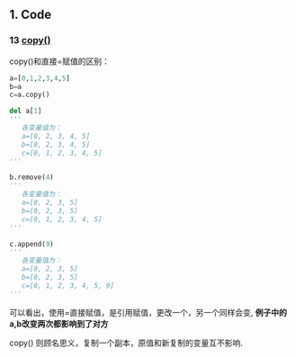 ## 1. Code

### 13 [copy()](https://www.runoob.com/python3/python3-att-list-copy.html)

copy()和直接=赋值的区别：

```python
a=[0,1,2,3,4,5]
b=a
c=a.copy()

del a[1]  
'''
   各变量值为：
   a=[0, 2, 3, 4, 5]
   b=[0, 2, 3, 4, 5]
   c=[0, 1, 2, 3, 4, 5]
'''

b.remove(4)
'''
   各变量值为：
   a=[0, 2, 3, 5]
   b=[0, 2, 3, 5]
   c=[0, 1, 2, 3, 4, 5]
'''

c.append(9)
'''
   各变量值为：
   a=[0, 2, 3, 5]
   b=[0, 2, 3, 5]
   c=[0, 1, 2, 3, 4, 5, 9]
'''
```

可以看出，使用=直接赋值，是引用赋值，更改一个，另一个同样会变, **例子中的a,b改变两次都影响到了对方**

copy() 则顾名思义，复制一个副本，原值和新复制的变量互不影响.